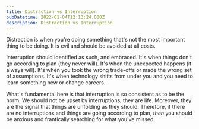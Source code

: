 ```yaml
---
title: Distraction vs Interruption
pubDatetime: 2022-01-04T12:13:24.000Z
description: Distraction vs Interruption
---
```


Distraction is when you're doing something that's not the most important thing to be doing. It is evil and should be avoided at all costs.

Interruption should identified as such, and embraced. It's when things don't go according to plan (they never will). It's when the unexpected happens (it always will). It's when you took the wrong trade-offs or made the wrong set of assumptions. It's when technology shifts from under you and you need to learn something new or change careers.

What's fundamental here is that interruption is so consistent as to be the norm. We should not be upset by interruptions, they are life. Moreover, they are the signal that things are unfolding as they should. Therefore, if there are no interruptions and things are going according to plan, _then_ you should be anxious and frantically searching for what you've missed.
